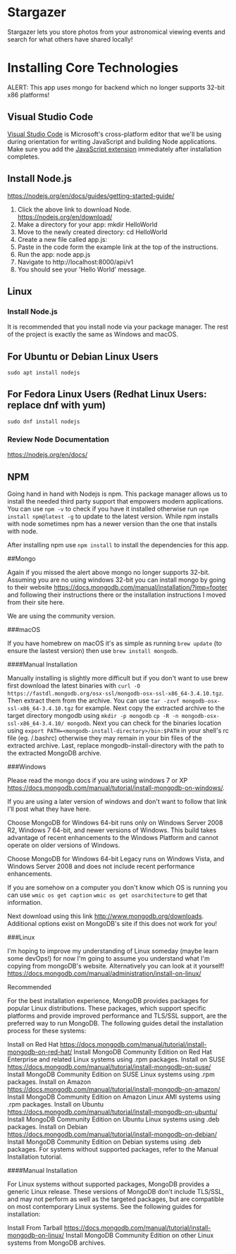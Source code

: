 # Stargazer

Stargazer lets you store photos from your astronomical viewing events and search for what others have shared locally!

# Installing Core Technologies

ALERT: This app uses mongo for backend which no longer supports 32-bit x86 platforms!

## Visual Studio Code

[Visual Studio Code](https://code.visualstudio.com/download) is Microsoft's cross-platform editor that we'll be using during orientation for writing JavaScript and building Node applications. Make sure you add the [JavaScript extension](https://code.visualstudio.com/Docs/languages/javascript) immediately after installation completes.

## Install Node.js

https://nodejs.org/en/docs/guides/getting-started-guide/

  1. Click the above link to download Node.  
  https://nodejs.org/en/download/
  2. Make a directory for your app: mkdir HelloWorld
  3. Move to the newly created directory: cd HelloWorld
  4. Create a new file called app.js: 
  5. Paste in the code form the example link at the top of the instructions.
  6. Run the app: node app.js
  7. Navigate to http://localhost:8000/api/v1
  8. You should see your 'Hello World' message.

## Linux

### Install Node.js
  It is recommended that you install node via your package manager. The rest of the project is exactly the same as Windows and macOS.
  ## For Ubuntu or Debian Linux Users

```
sudo apt install nodejs
```
## For Fedora Linux Users (Redhat Linux Users: replace dnf with yum)

```
sudo dnf install nodejs
```

### Review Node Documentation

https://nodejs.org/en/docs/
## NPM

Going hand in hand with Nodejs is npm. This package manager allows us to install the needed third party support that empowers modern applications. You can use ```npm -v``` to check if you have it installed otherwise run ```npm install npm@latest -g``` to update to the latest version. While npm installs with node sometimes npm has a newer version than the one that installs with node.

After installing npm use ```npm install``` to install the dependencies for this app.

##Mongo

Again if you missed the alert above mongo no longer supports 32-bit. Assuming you are no using windows 32-bit you can install mongo by going to their website https://docs.mongodb.com/manual/installation/?jmp=footer and following their instructions there or the installation instructions I moved from their site here.

We are using the community version. 

###macOS

If you have homebrew on macOS it's as simple as running ```brew update``` (to ensure the lastest version) then use ```brew install mongodb```.

####Manual Installation

Manually installing is slightly more difficult but if you don't want to use brew first download the latest binaries with ```curl -O https://fastdl.mongodb.org/osx-ssl/mongodb-osx-ssl-x86_64-3.4.10.tgz```. Then extract them from the archive. You can use ```tar -zxvf mongodb-osx-ssl-x86_64-3.4.10.tgz``` for example. Next copy the extracted archive to the target directory mongodb using ```mkdir -p mongodb```
```cp -R -n mongodb-osx-ssl-x86_64-3.4.10/ mongodb```. Next you can check for the binaries location using ```export PATH=<mongodb-install-directory>/bin:$PATH``` in your shell's rc file (eg. /.bashrc) otherwise they may remain in your bin files of the extracted archive. Last, replace mongodb-install-directory with the path to the extracted MongoDB archive.

###Windows

Please read the mongo docs if you are using windows 7 or XP https://docs.mongodb.com/manual/tutorial/install-mongodb-on-windows/.

If you are using a later version of windows and don't want to follow that link I'll post what they have here. 

Choose MongoDB for Windows 64-bit runs only on Windows Server 2008 R2, Windows 7 64-bit, and newer versions of Windows. This build takes advantage of recent enhancements to the Windows Platform and cannot operate on older versions of Windows.

Choose MongoDB for Windows 64-bit Legacy runs on Windows Vista, and Windows Server 2008 and does not include recent performance enhancements.

If you are somehow on a computer you don't know which OS is running you can use ```wmic os get caption```
```wmic os get osarchitecture``` to get that information.

Next download using this link http://www.mongodb.org/downloads. Additional options exist on MongoDB's site if this does not work for you!

###Linux

I'm hoping to improve my understanding of Linux someday (maybe learn some devOps!) for now I'm going to assume you understand what I'm copying from mongoDB's website. Alternatively you can look at it yourself!
https://docs.mongodb.com/manual/administration/install-on-linux/

Recommended

For the best installation experience, MongoDB provides packages for popular Linux distributions. These packages, which support specific platforms and provide improved performance and TLS/SSL support, are the preferred way to run MongoDB. The following guides detail the installation process for these systems:

Install on Red Hat https://docs.mongodb.com/manual/tutorial/install-mongodb-on-red-hat/
Install MongoDB Community Edition on Red Hat Enterprise and related Linux systems using .rpm packages.
Install on SUSE https://docs.mongodb.com/manual/tutorial/install-mongodb-on-suse/
Install MongoDB Community Edition on SUSE Linux systems using .rpm packages.
Install on Amazon https://docs.mongodb.com/manual/tutorial/install-mongodb-on-amazon/
Install MongoDB Community Edition on Amazon Linux AMI systems using .rpm packages.
Install on Ubuntu https://docs.mongodb.com/manual/tutorial/install-mongodb-on-ubuntu/
Install MongoDB Community Edition on Ubuntu Linux systems using .deb packages.
Install on Debian https://docs.mongodb.com/manual/tutorial/install-mongodb-on-debian/
Install MongoDB Community Edition on Debian systems using .deb packages.
For systems without supported packages, refer to the Manual Installation tutorial.

####Manual Installation

For Linux systems without supported packages, MongoDB provides a generic Linux release. These versions of MongoDB don’t include TLS/SSL, and may not perform as well as the targeted packages, but are compatible on most contemporary Linux systems. See the following guides for installation:

Install From Tarball https://docs.mongodb.com/manual/tutorial/install-mongodb-on-linux/
Install MongoDB Community Edition on other Linux systems from MongoDB archives.